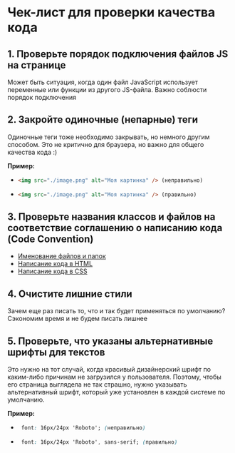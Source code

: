 # Чек-лист для проверки качества кода

## 1. Проверьте порядок подключения файлов JS на странице

Может быть ситуация, когда один файл JavaScript использует переменные или функции из другого JS-файла. Важно соблюсти порядок подключения

## 2. Закройте одиночные (непарные) теги

Одиночные теги тоже необходимо закрывать, но немного другим способом. Это не критично для браузера, но важно для общего качества кода :)

**Пример:**

- ```html
  <img src="./image.png" alt="Моя картинка" /> (неправильно)
  ```
- ```html
  <img src="./image.png" alt="Моя картинка" /> (правильно)
  ```

## 3. Проверьте названия классов и файлов на соответствие соглашению о написанию кода (Code Convention)

- [Именование файлов и папок](./files-and-folders/README.md)
- [Написание кода в HTML](./html-code/README.md)
- [Написание кода в СSS](./css-code/README.md)

## 4. Очистите лишние стили

Зачем еще раз писать то, что и так будет применяться по умолчанию? Сэкономим время и не будем писать лишнее

## 5. Проверьте, что указаны альтернативные шрифты для текстов

Это нужно на тот случай, когда красивый дизайнерский шрифт по каким-либо причинам не загрузился у пользователя. Поэтому, чтобы его страница выглядела не так страшно, нужно указывать альтернативный шрифт, который уже установлен в каждой системе по умолчанию.

**Пример:**

- ```css
   font: 16px/24px 'Roboto'; (неправильно)
  ```
- ```css
   font: 16px/24px 'Roboto', sans-serif; (правильно)
  ```
